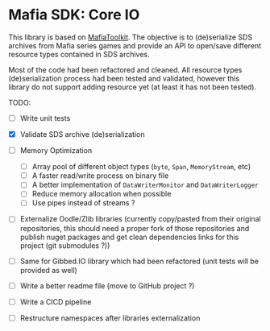 ﻿# Mafia SDK: Core IO

This library is based on [MafiaToolkit](https://github.com/Greavesy1899/MafiaToolkit). The objective is to (de)serialize SDS archives
from Mafia series games and provide an API to open/save different resource types contained in SDS archives.

Most of the code had been refactored and cleaned. All resource types (de)serialization process had been tested and validated, however this library do not support adding
resource yet (at least it has not been tested).

TODO:
- [ ] Write unit tests
- [X] Validate SDS archive (de)serialization 
- [ ] Memory Optimization 
  - [ ] Array pool of different object types (``byte``, ``Span``, ``MemoryStream``, etc)
  - [ ] A faster read/write process on binary file
  - [ ] A better implementation of ``DataWriterMonitor`` and ``DataWriterLogger``
  - [ ] Reduce memory allocation when possible 
  - [ ] Use pipes instead of streams ?
- [ ] Externalize Oodle/Zlib libraries (currently copy/pasted from their original repositories, this should need a proper fork of those repositories and publish nuget packages
and get clean dependencies links for this project (git submodules ?))
- [ ] Same for Gibbed.IO library which had been refactored (unit tests will be provided as well)
- [ ] Write a better readme file (move to GitHub project ?) 
- [ ] Write a CICD pipeline
- [ ] Restructure namespaces after libraries externalization 



 




